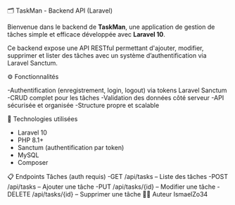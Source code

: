 🗂️ TaskMan - Backend API (Laravel)

Bienvenue dans le backend de **TaskMan**, une application de gestion de tâches simple et efficace développée avec **Laravel 10**.

Ce backend expose une API RESTful permettant d'ajouter, modifier, supprimer et lister des tâches avec un système d’authentification via Laravel Sanctum.

⚙️ Fonctionnalités

-Authentification (enregistrement, login, logout) via tokens Laravel Sanctum
-CRUD complet pour les tâches
-Validation des données côté serveur
-API sécurisée et organisée
-Structure propre et scalable

🧰 Technologies utilisées
- Laravel 10
- PHP 8.1+
- Sanctum (authentification par token)
- MySQL
- Composer

📋 Endpoints Tâches (auth requis)
-GET /api/tasks – Liste des tâches
-POST /api/tasks – Ajouter une tâche
-PUT /api/tasks/{id} – Modifier une tâche
-DELETE /api/tasks/{id} – Supprimer une tâche
🧑‍💼 Auteur 
 IsmaelZo34 
   
